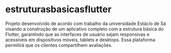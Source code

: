 # estruturasbasicasflutter
Projeto desenvolvido de acordo com trabalho da universidade Estácio de Sá visando a construção de um aplicativo completo com a estrutura básica do Flutter, garantindo que as interfaces de usuário sejam responsivas e acessíveis em dispositivos móveis, tablets e desktops. Essa plataforma permitirá que os clientes compartilhem avaliações.
